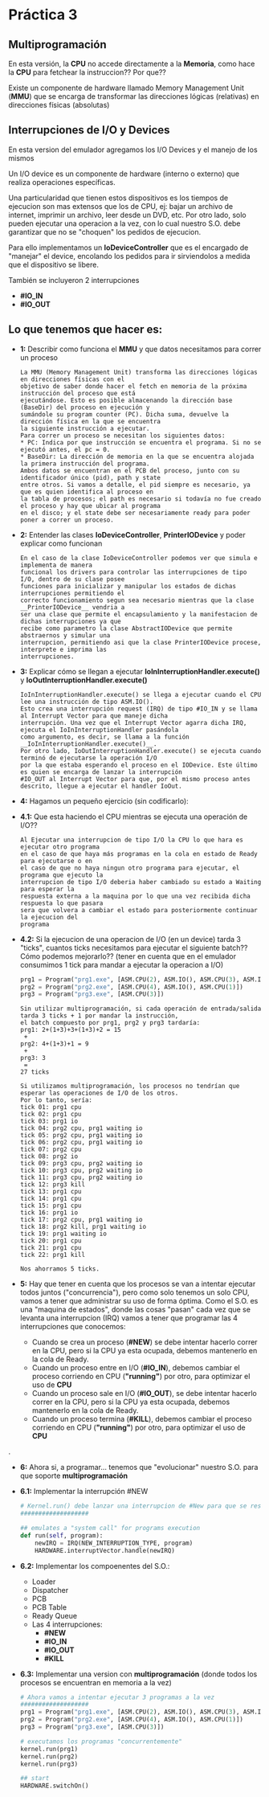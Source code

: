 # Práctica 3
## Multiprogramación


En esta versión, la __CPU__ no accede directamente a la __Memoria__, como hace la __CPU__ para fetchear la instruccion?? Por que??

Existe un componente de hardware llamado Memory Management Unit (__MMU__) que se encarga de transformar las direcciones lógicas (relativas)  en direcciones físicas (absolutas)



## Interrupciones de I/O y Devices

En esta version del emulador agregamos los I/O Devices y el manejo de los mismos

Un I/O device es un componente de hardware (interno o externo) que realiza operaciones específicas.

Una particularidad que tienen estos dispositivos es los tiempos de ejecucion son mas extensos que los de CPU, ej: bajar un archivo de internet, imprimir un archivo, leer desde un DVD, etc.
Por otro lado, solo pueden ejecutar una operacion a la vez, con lo cual nuestro S.O. debe garantizar que no se "choquen" los pedidos de ejecucion.

Para ello implementamos un __IoDeviceController__ que es el encargado de "manejar" el device, encolando los pedidos para ir sirviendolos a medida que el dispositivo se libere.


También se incluyeron 2 interrupciones 

- __#IO_IN__
- __#IO_OUT__



## Lo que tenemos que hacer es:

- __1:__ Describir como funciona el __MMU__ y que datos necesitamos para correr un proceso

    ```
    La MMU (Memory Management Unit) transforma las direcciones lógicas en direcciones físicas con el
    objetivo de saber donde hacer el fetch en memoria de la próxima instrucción del proceso que está
    ejecutándose. Esto es posible almacenando la dirección base (BaseDir) del proceso en ejecución y
    sumándole su program counter (PC). Dicha suma, devuelve la dirección física en la que se encuentra
    la siguiente instrucción a ejecutar.
    Para correr un proceso se necesitan los siguientes datos:
    * PC: Indica por que instrucción se encuentra el programa. Si no se ejecutó antes, el pc = 0.
    * BaseDir: La dirección de memoria en la que se encuentra alojada la primera instrucción del programa.
    Ambos datos se encuentran en el PCB del proceso, junto con su identificador único (pid), path y state 
    entre otros. Si vamos a detalle, el pid siempre es necesario, ya que es quien identifica al proceso en
    la tabla de procesos; el path es necesario si todavía no fue creado el proceso y hay que ubicar al programa
    en el disco; y el state debe ser necesariamente ready para poder poner a correr un proceso.
    ```

- __2:__ Entender las clases __IoDeviceController__, __PrinterIODevice__ y poder explicar como funcionan

    ```
    En el caso de la clase IoDeviceController podemos ver que simula e implementa de manera
    funcional los drivers para controlar las interrupciones de tipo I/O, dentro de su clase posee 
    funciones para inicializar y manipular los estados de dichas interrupciones permitiendo el 
    correcto funcionamiento segun sea necesario mientras que la clase __PrinterIODevice__ vendria a 
    ser una clase que permite el encapsulamiento y la manifestacion de dichas interrupciones ya que 
    recibe como parametro la clase AbstractIODevice que permite abstraernos y simular una 
    interrupcion, permitiendo asi que la clase PrinterIODevice procese, interprete e imprima las 
    interrupciones.
    ```

- __3:__ Explicar cómo se llegan a ejecutar __IoInInterruptionHandler.execute()__ y  __IoOutInterruptionHandler.execute()__

    ```
    IoInInterruptionHandler.execute() se llega a ejecutar cuando el CPU lee una instrucción de tipo ASM.IO().
    Esto crea una interrupción request (IRQ) de tipo #IO_IN y se llama al Interrupt Vector para que maneje dicha 
    interrupción. Una vez que el Interrupt Vector agarra dicha IRQ, ejecuta el IoInInterruptionHandler pasándola
    como argumento, es decir, se llama a la función __IoInInterruptionHandler.execute()__.
    Por otro lado, IoOutInterruptionHandler.execute() se ejecuta cuando terminó de ejecutarse la operación I/O
    por la que estaba esperando el proceso en el IODevice. Este último es quien se encarga de lanzar la interrupción
    #IO_OUT al Interrupt Vector para que, por el mismo proceso antes descrito, llegue a ejecutar el handler IoOut.
    ```

- __4:__    Hagamos un pequeño ejercicio (sin codificarlo):

- __4.1:__ Que esta haciendo el CPU mientras se ejecuta una operación de I/O??

    ```
    Al Ejecutar una interrupcion de tipo I/O la CPU lo que hara es ejecutar otro programa
    en el caso de que haya más programas en la cola en estado de Ready para ejecutarse o en
    el caso de que no haya ningun otro programa para ejecutar, el programa que ejecuto la 
    interrupcion de tipo I/O deberia haber cambiado su estado a Waiting para esperar la 
    respuesta externa a la maquina por lo que una vez recibida dicha respuesta lo que pasara
    sera que volvera a cambiar el estado para posteriormente continuar la ejecucion del
    programa
    ```

- __4.2:__ Si la ejecucion de una operacion de I/O (en un device) tarda 3 "ticks", cuantos ticks necesitamos para ejecutar el siguiente batch?? Cómo podemos mejorarlo??
    (tener en cuenta que en el emulador consumimos 1 tick para mandar a ejecutar la operacion a I/O)

    ```python
    prg1 = Program("prg1.exe", [ASM.CPU(2), ASM.IO(), ASM.CPU(3), ASM.IO(), ASM.CPU(2)])
    prg2 = Program("prg2.exe", [ASM.CPU(4), ASM.IO(), ASM.CPU(1)])
    prg3 = Program("prg3.exe", [ASM.CPU(3)])
    ```

    ```
    Sin utilizar multiprogramación, si cada operación de entrada/salida tarda 3 ticks + 1 por mandar la instrucción,
    el batch compuesto por prg1, prg2 y prg3 tardaría:
    prg1: 2+(1+3)+3+(1+3)+2 = 15
     +
    prg2: 4+(1+3)+1 = 9
     +
    prg3: 3
     =
    27 ticks

    Si utilizamos multiprogramación, los procesos no tendrían que esperar las operaciones de I/O de los otros.
    Por lo tanto, sería:
    tick 01: prg1 cpu
    tick 02: prg1 cpu
    tick 03: prg1 io
    tick 04: prg2 cpu, prg1 waiting io
    tick 05: prg2 cpu, prg1 waiting io
    tick 06: prg2 cpu, prg1 waiting io
    tick 07: prg2 cpu
    tick 08: prg2 io
    tick 09: prg3 cpu, prg2 waiting io
    tick 10: prg3 cpu, prg2 waiting io
    tick 11: prg3 cpu, prg2 waiting io
    tick 12: prg3 kill
    tick 13: prg1 cpu
    tick 14: prg1 cpu
    tick 15: prg1 cpu
    tick 16: prg1 io
    tick 17: prg2 cpu, prg1 waiting io
    tick 18: prg2 kill, prg1 waiting io
    tick 19: prg1 waiting io
    tick 20: prg1 cpu
    tick 21: prg1 cpu
    tick 22: prg1 kill

    Nos ahorramos 5 ticks.
    ```

- __5:__ Hay que tener en cuenta que los procesos se van a intentar ejecutar todos juntos ("concurrencia"), pero como solo tenemos un solo CPU, vamos a tener que administrar su uso de forma óptima.
      Como el S.O. es una "maquina de estados", donde las cosas "pasan" cada vez que se levanta una interrupcion (IRQ) vamos a tener que programar las 4 interrupciones que conocemos:  
    
    - Cuando se crea un proceso (__#NEW__) se debe intentar hacerlo correr en la CPU, pero si la CPU ya esta ocupada, debemos mantenerlo en la cola de Ready.
    - Cuando un proceso entre en I/O (__#IO_IN__), debemos cambiar el proceso corriendo en CPU (__"running"__) por otro, para optimizar el uso de __CPU__
    - Cuando un proceso sale en I/O (__#IO_OUT__), se debe intentar hacerlo correr en la CPU, pero si la CPU ya esta ocupada, debemos mantenerlo en la cola de Ready.
    - Cuando un proceso termina (__#KILL__), debemos cambiar el proceso corriendo en CPU (__"running"__) por otro, para optimizar el uso de __CPU__

.

- __6:__ Ahora si, a programar... tenemos que "evolucionar" nuestro S.O. para que soporte __multiprogramación__  

- __6.1:__ Implementar la interrupción #NEW
    ```python
    # Kernel.run() debe lanzar una interrupcion de #New para que se resuelva luego por el S.O. 
    ###################

    ## emulates a "system call" for programs execution
    def run(self, program):
        newIRQ = IRQ(NEW_INTERRUPTION_TYPE, program)
        HARDWARE.interruptVector.handle(newIRQ)
    ```

- __6.2:__ Implementar los compoenentes del S.O.: 
    - Loader
    - Dispatcher
    - PCB
    - PCB Table
    - Ready Queue
    - Las 4 interrupciones: 
        - __#NEW__ 
        - __#IO_IN__
        - __#IO_OUT__
        - __#KILL__



- __6.3:__        Implementar una version con __multiprogramación__ (donde todos los procesos se encuentran en memoria a la vez)


    ```python
    # Ahora vamos a intentar ejecutar 3 programas a la vez
    ###################
    prg1 = Program("prg1.exe", [ASM.CPU(2), ASM.IO(), ASM.CPU(3), ASM.IO(), ASM.CPU(2)])
    prg2 = Program("prg2.exe", [ASM.CPU(4), ASM.IO(), ASM.CPU(1)])
    prg3 = Program("prg3.exe", [ASM.CPU(3)])

    # executamos los programas "concurrentemente"
    kernel.run(prg1)
    kernel.run(prg2)
    kernel.run(prg3)

    ## start
    HARDWARE.switchOn()

    ```
